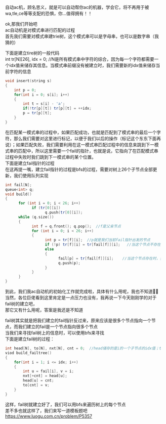 自动ac机，顾名思义，就是可以自动帮你ac的机器，学会它，将不再用于被wa,tle,ce等等支配的恐惧，你...值得拥有！！  

ok,那我们开始吧  
ac自动机是对模式串进行匹配的过程  
首先我们需要对模式串建trie树，这个模式串可以是字母串，也可以是数字串（我猜的）  
  
下面是建立tire树的一般代码  
int tr[N][26], idx = 0;    //N是所有模式串中字符的综合，因为每一个字符都需要一个idx值来储存其信息。当模式串前缀没有被建立时，我们需要新的idx值来储存当前字符的信息  
```cpp
void insert(string s)
{
    int p = 0;
    for(int i = 0; s[i]; i++)
    {
        int t = s[i] - 'a';
        if(!tr[p][t]) tr[p][t] = ++idx;
        p = tr[p][t];
    }
}
```
在匹配某一模式串的过程中，如果匹配成功，也就是匹配到了模式串的最后一个字符，那么我们需要对这里进行标记，以便于我们以后的操作（标记这个东东下面再说）；如果匹配失败，我们需要利用在这一模式串匹配过程中的信息来跳到下一模式串的匹配中，所以这里需要一个fail的指针，也就是说，它指向了在匹配模式串过程中失败时我们跳到下一模式串的某个位置。  
下面是建立fail指针的过程  
在这再提一嘴，建立fail指针的过程是bfs的过程，需要对树上26个子节点全部更新，我们使用队列实现  
```cpp
int fail[N];
queue<int> q;
void build()
{
	  for (int i = 0; i < 26; i++)
		    if (tr[0][i])
			      q.push(tr[0][i]);
	  while (q.size())
	  {
		    int f = q.front(); q.pop();  //f是父亲节点
		    for (int i = 0; i < 26; i++)
		    {
			      int p = tr[f][i];  //p就是我们当前fail指针出发的节点
			      if (!p) tr[f][i] = tr[fail[f]][i];   //当这个节点不存在时，我们把它更新一下
			      else
			      {
				        fail[p] = tr[fail[f]][i];    //当这个节点存在时，我们把它指向其树上父亲fail指向的节点对应的子节点
				        q.push(p);
			      }
		    }
	  }
}
```
到此，我们我ac自动机的初始化工作就完成啦，具体有什么用呢，我也不知道🤷‍♂️  
当然，各位巨佬看到这里肯定是一点压力也没有，我再说一下今天刚刚学的对于fail树的建立吧，  
那它又有什么用呢，答案是我还是不知道  

fail树其实就是把我们建立的fail指针反过来，原来应该是很多个节点指向一个节点，而我们建立的fail是一个节点指向很多个节点  
当我们来寻找fail树上的信息时，可以使用bfs来寻找  
下面是建立fail树的过程：  
```cpp
int head[N], to[N], nxt[N], cnt = 0;  //head储存的是i的一个子节点的idx值；to储存第idx个fail指针的起点，反过来之后就是终点；nxt指向第idx个fail指针指向的上一个fail指针（一直到0）
viod build_failtree()
{
    for(int i = 1; i <= idx; i++)
    {
        int u = fail[i], v = i;
        nxt[+cnt] = head[u];
        head[u] = cnt;
        to[cnt] = v;
    }
}
```
这样，fail树就建立好了，我们可以用bfs来遍历树上的每个节点  
差不多也就这样了，我们来写一道模板题吧  
https://www.luogu.com.cn/problem/P5357
